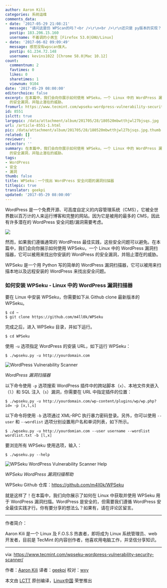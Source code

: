 ```yaml
---
author: Aaron Kili
categories: 系统运维
comments_data:
- date: '2017-05-29 21:08:21'
  message: "请问这是仿 WPScan的吗？<br />\r\n<br />\r\n还只是 py版本的实现？"
  postip: 183.206.15.160
  username: 不着调的小男生 [Firefox 53.0|GNU/Linux]
- date: '2017-06-02 09:09:49'
  message: 感觉没有wpscan强大。
  postip: 61.234.72.148
  username: kevins1022 [Chrome 58.0|Mac 10.12]
count:
  commentnum: 2
  favtimes: 0
  likes: 0
  sharetimes: 1
  viewnum: 9104
date: '2017-05-29 08:00:00'
editorchoice: false
excerpt: 在本篇中，我们会向你展示如何使用 WPSeku，一个 Linux 中的 WordPress 漏洞扫描器，它可以被用来找出你安装的 WordPress
  的安全漏洞，并阻止潜在的威胁。
fromurl: https://www.tecmint.com/wpseku-wordpress-vulnerability-security-scanner/
id: 8551
islctt: true
largepic: /data/attachment/album/201705/28/180520mbwtthjwl27bjsqs.jpg
url: /article-8551-1.html
pic: /data/attachment/album/201705/28/180520mbwtthjwl27bjsqs.jpg.thumb.jpg
related: []
reviewer: ''
selector: ''
summary: 在本篇中，我们会向你展示如何使用 WPSeku，一个 Linux 中的 WordPress 漏洞扫描器，它可以被用来找出你安装的 WordPress
  的安全漏洞，并阻止潜在的威胁。
tags:
- WordPress
- 安全
- 漏洞
thumb: false
title: WPSeku：一个找出 WordPress 安全问题的漏洞扫描器
titlepic: true
translator: geekpi
updated: '2017-05-29 08:00:00'
---
```


WordPress 是一个免费开源、可高度自定义的内容管理系统（CMS），它被全世界数以百万计的人来运行博客和完整的网站。因为它是被用的最多的 CMS，因此有许多潜在的 WordPress 安全问题/漏洞需要考虑。


![](/data/attachment/album/201705/28/180520mbwtthjwl27bjsqs.jpg)


然而，如果我们遵循通常的 WordPress 最佳实践，这些安全问题可以避免。在本篇中，我们会向你展示如何使用 WPSeku，一个 Linux 中的 WordPress 漏洞扫描器，它可以被用来找出你安装的 WordPress 的安全漏洞，并阻止潜在的威胁。


WPSeku 是一个用 Python 写的简单的 WordPress 漏洞扫描器，它可以被用来扫描本地以及远程安装的 WordPress 来找出安全问题。


### 如何安装 WPSeku - Linux 中的 WordPress 漏洞扫描器


要在 Linux 中安装 WPSeku，你需要如下从 Github clone 最新版本的 WPSeku。



```
$ cd ~
$ git clone https://github.com/m4ll0k/WPSeku

```

完成之后，进入 WPSeku 目录，并如下运行。



```
$ cd WPSeku

```

使用 `-u` 选项指定 WordPress 的安装 URL，如下运行 WPSeku：



```
$ ./wpseku.py -u http://yourdomain.com 

```

![WordPress Vulnerability Scanner](/data/attachment/album/201705/28/180533kpkq5r00qu4x7r2y.png)


*WordPress 漏洞扫描器*


以下命令使用 `-p` 选项搜索 WordPress 插件中的跨站脚本（`x`）、本地文件夹嵌入（`l`）和 SQL 注入（`s`）漏洞，你需要在 URL 中指定插件的位置：



```
$ ./wpseku.py -u http://yourdomain.com/wp-content/plugins/wp/wp.php?id= -p [x,l,s]

```

以下命令将使用 `-b` 选项通过 XML-RPC 执行暴力密码登录。另外，你可以使用 `--user` 和 `--wordlist` 选项分别设置用户名和单词列表，如下所示。



```
$ ./wpseku.py -u http://yourdomian.com --user username --wordlist wordlist.txt -b [l,x]   

```

要浏览所有 WPSeku 使用选项，输入：



```
$ ./wpseku.py --help

```

![WPSeku WordPress Vulnerability Scanner Help](/data/attachment/album/201705/28/180533stuftpop1u4duzt1.png)


*WPSeku WordPress 漏洞扫描帮助*


WPSeku Github 仓库：<https://github.com/m4ll0k/WPSeku>


就是这样了！在本篇中，我们向你展示了如何在 Linux 中获取并使用 WPSeku 用于 WordPress 漏洞扫描。WordPress 是安全的，但需要我们遵循 WordPress 安全最佳实践才行。你有要分享的想法么？如果有，请在评论区留言。




---


作者简介：


Aaron Kili 是一个 Linux 及 F.O.S.S 热衷者，即将成为 Linux 系统管理员、web 开发者，目前是 TecMint 的内容创作者，他喜欢用电脑工作，并坚信分享知识。




---


via: <https://www.tecmint.com/wpseku-wordpress-vulnerability-security-scanner/>


作者：[Aaron Kili](https://www.tecmint.com/author/aaronkili/) 译者：[geekpi](https://github.com/geekpi) 校对：[wxy](https://github.com/wxy)


本文由 [LCTT](https://github.com/LCTT/TranslateProject) 原创编译，[Linux中国](https://linux.cn/) 荣誉推出